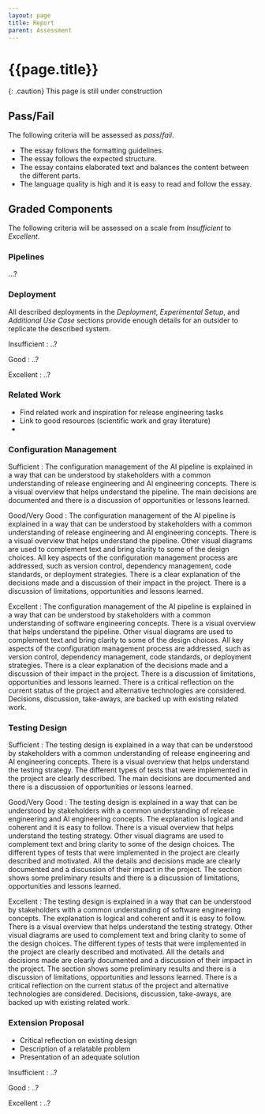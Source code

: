 ```yaml
---
layout: page
title: Report
parent: Assessment
---
```


# {{page.title}}

{: .caution}
This page is still under construction


## Pass/Fail

The following criteria will be assessed as *pass*/*fail*.

- The essay follows the formatting guidelines.
- The essay follows the expected structure.
- The essay contains elaborated text and balances the content between the different parts.
- The language quality is high and it is easy to read and follow the essay.


## Graded Components

The following criteria will be assessed on a scale from *Insufficient* to *Excellent*.


### Pipelines

...?


### Deployment

All described deployments in the *Deployment*, *Experimental Setup*, and *Additional Use Case* sections provide enough details for an outsider to replicate the described system.

Insufficient
: ..?

Good
: ..?

Excellent
: ..?


### Related Work

- Find related work and inspiration for release engineering tasks
- Link to good resources (scientific work and gray literature)
- 


### Configuration Management

Sufficient
: The configuration management of the AI pipeline is explained in a way that can be understood by stakeholders with a common understanding of release engineering and AI engineering concepts. There is a visual overview that helps understand the pipeline. The main decisions are documented and there is a discussion of opportunities or lessons learned.

Good/Very Good
: The configuration management of the AI pipeline is explained in a way that can be understood by stakeholders with a common understanding of release engineering and AI engineering concepts. There is a visual overview that helps understand the pipeline. Other visual diagrams are used to complement text and bring clarity to some of the design choices. All key aspects of the configuration management process are addressed, such as version control, dependency management, code standards, or deployment strategies. There is a clear explanation of the decisions made and a discussion of their impact in the project. There is a discussion of limitations, opportunities and lessons learned.


Excellent
: The configuration management of the AI pipeline is explained in a way that can be understood by stakeholders with a common understanding of software engineering concepts. There is a visual overview that helps understand the pipeline. Other visual diagrams are used to complement text and bring clarity to some of the design choices. All key aspects of the configuration management process are addressed, such as version control, dependency management, code standards, or deployment strategies. There is a clear explanation of the decisions made and a discussion of their impact in the project. There is a discussion of limitations, opportunities and lessons learned. There is a critical reflection on the current status of the project and alternative technologies are considered. Decisions, discussion, take-aways, are backed up with existing related work. 


### Testing Design

Sufficient
: The testing design is explained in a way that can be understood by stakeholders with a common understanding of release engineering and AI engineering concepts. There is a visual overview that helps understand the testing strategy. The different types of tests that were implemented in the project are clearly described. The main decisions are documented and there is a discussion of opportunities or lessons learned.

Good/Very Good
: The testing design is explained in a way that can be understood by stakeholders with a common understanding of release engineering and AI engineering concepts. The explanation is logical and coherent and it is easy to follow. There is a visual overview that helps understand the testing strategy. Other visual diagrams are used to complement text and bring clarity to some of the design choices. The different types of tests that were implemented in the project are clearly described and motivated. All the details and decisions made are clearly documented and a discussion of their impact in the project. The section shows some preliminary results and there is a discussion of limitations, opportunities and lessons learned.


Excellent
: 
The testing design is explained in a way that can be understood by stakeholders with a common understanding of software engineering concepts. The explanation is logical and coherent and it is easy to follow. There is a visual overview that helps understand the testing strategy. Other visual diagrams are used to complement text and bring clarity to some of the design choices. The different types of tests that were implemented in the project are clearly described and motivated. All the details and decisions made are clearly documented and a discussion of their impact in the project. The section shows some preliminary results and there is a discussion of limitations, opportunities and lessons learned. There is a critical reflection on the current status of the project and alternative technologies are considered. Decisions, discussion, take-aways, are backed up with existing related work.  


### Extension Proposal

- Critical reflection on existing design
- Description of a relatable problem
- Presentation of an adequate solution



Insufficient
: ..?

Good
: ..?

Excellent
: ..?


